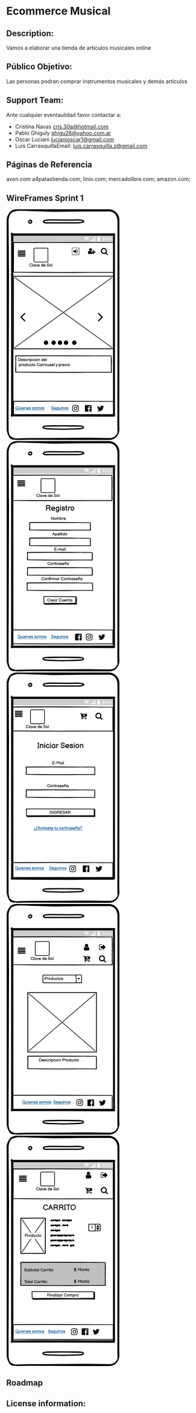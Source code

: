 # Ecommerce Musical

## Description:
Vamos a elaborar una tienda de artículos musicales online

## Público Objetivo: 
Las personas podran comprar instrumentos musicales y demás artículos


## Support Team:
Ante cualquier eventaulidad favor contactar a:

- Cristina Navas cris.30a@hotmail.com
- Pablo Ghiguly  ghigu28@yahoo.com.ar
- Oscar Luciani lucianioscar1@gmail.com
- Luis CarrasquillaEmail: <luis.carrasquilla.z@gmail.com>

## Páginas de Referencia
avon.com
a4patastienda.com;
linio.com;
mercadolibre.com;
amazon.com;

## WireFrames Sprint 1

<img src= "./wireframes/HOME.png" width='300' title="Home"/>
<img src= "./wireframes/FORMULARIO_DE_REGISTRO.png" width='300' title="Registro"/>
<img src= "./wireframes/FORMULARIO_DE_LOGIN.png" width='300' title="Login"/>
<img src= "./wireframes/DETALLE_DEL_PRODUCTO.png" width='300' title="Producto"/>
<img src= "./wireframes/CARRITO.png" width='300' title="Carrito"/>




## Roadmap

## License information:  

